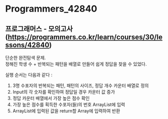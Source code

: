 # Programmers_42840
## 프로그래머스 - 모의고사 (https://programmers.co.kr/learn/courses/30/lessons/42840)
단순한 완전탐색 문제.  
정해진 학생 수 + 반복되는 패턴을 배열로 만들어 쉽게 정답을 찾을 수 있었다.

실행 순서는 다음과 같다 : 
1. 3명 수포자의 반복되는 패턴, 패턴의 사이즈, 정답 개수 카운터 배열로 정의
2. Input의 각 숫자를 확인하여 정답일 경우 카운터 값 증가
3. 정답 카운터 배열에서 가장 높은 점수 확인
4. 가장 높은 점수를 획득한 수포자(들)의 번호 ArrayList에 입력
5. ArrayList에 입력된 값을 return할 Array에 입력하여 반환

